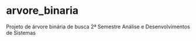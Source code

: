 # arvore_binaria
Projeto de árvore binária de busca 2ª Semestre Análise e Desenvolvimentos de Sistemas

